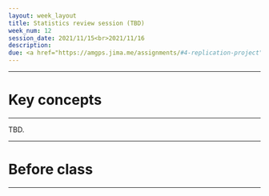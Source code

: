 ```yaml
---
layout: week_layout
title: Statistics review session (TBD)
week_num: 12
session_date: 2021/11/15<br>2021/11/16
description:
due: <a href="https://amgps.jima.me/assignments/#4-replication-project">Replication report (draft; n.g.)</a>
---
```


---
# Key concepts
---

TBD.

---
# Before class
---
<!-- 
- Weiss, Robert Stuart. 1995. “Interviewing.” In Learning from Strangers: The Art and Method of Qualitative Interview Studies. New York: Free Press.
- Weiss, Robert Stuart. 1995. “Preparation for Interviewing.” In Learning from Strangers: The Art and Method of Qualitative Interview Studies. New York: Free Press.
- Emerson, Robert M., Rachel I. Fretz, and Linda L. Shaw. 2011a. “Fieldnotes in Ethnographic Research.” In Writing Ethnographic Fieldnotes, Second edition. Chicago: University of Chicago Press.
- ———. 2011b. “In the Field: Participating, Observing, and Jotting Notes.” In Writing Ethnographic Fieldnotes, Second edition. Chicago: University of Chicago Press.
- ———. 2011c. “Processing Fieldnotes: Coding and Memoing.” In Writing Ethnographic Fieldnotes, Second edition. Chicago: University of Chicago Press.
- ———. 2011d. “Writing Fieldnotes I: At the Desk, Creating Scenes on a Page.” In Writing Ethnographic Fieldnotes, Second edition. Chicago: University of Chicago Press
- Marshall, Catherine, and Gretchen B. Rossman. 2014. “Managing, Analyzing, and Interpreting Data.” In Designing Qualitative Research. SAGE Publications. -->
